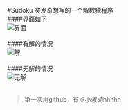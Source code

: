 #Sudoku 
突发奇想写的一个解数独程序
</br>
####界面如下  
![界面](http://www.sdwalker.com/wp-content/uploads/2015/04/sudoku1.jpg)  
</br>
####有解的情况  
![解](http://www.sdwalker.com/wp-content/uploads/2015/04/sudoku2.jpg)  
</br>
####无解的情况  
![无解](http://www.sdwalker.com/wp-content/uploads/2015/04/sudoku3.jpg)  
</br>
>第一次用github，有点小激动hhhhh
